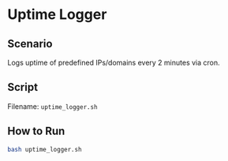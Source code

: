 # Uptime Logger

## Scenario
Logs uptime of predefined IPs/domains every 2 minutes via cron.

## Script
Filename: `uptime_logger.sh`

## How to Run
```bash
bash uptime_logger.sh
```